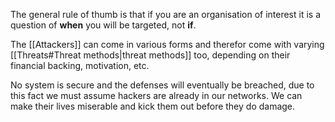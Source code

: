 The general rule of thumb is that if you are an organisation of interest it is a question of **when** you will be targeted, not **if**.

The [[Attackers]] can come in various forms and therefor come with varying [[Threats#Threat methods|threat methods]] too, depending on their financial backing, motivation, etc.

No system is secure and the defenses will eventually be breached, due to this fact we must assume hackers are already in our networks. We can make their lives miserable and kick them out before they do damage.
